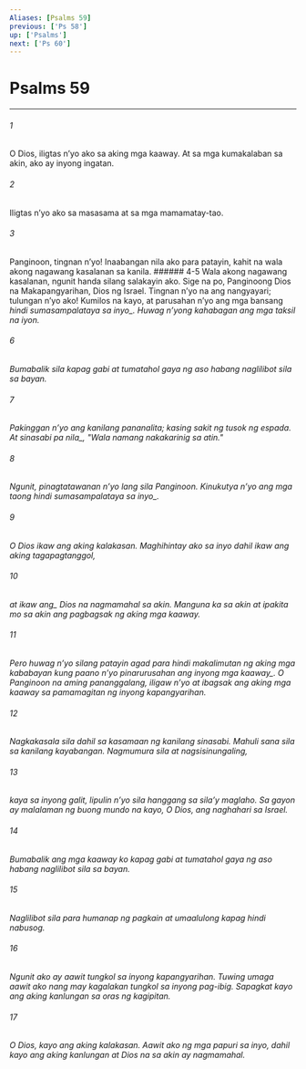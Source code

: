 ```yaml
---
Aliases: [Psalms 59]
previous: ['Ps 58']
up: ['Psalms']
next: ['Ps 60']
---
```

# Psalms 59

***






















###### 1 










O Dios, iligtas nʼyo ako sa aking mga kaaway. At sa mga kumakalaban sa akin, ako ay inyong ingatan. 





















###### 2 










Iligtas nʼyo ako sa masasama at sa mga mamamatay-tao. 





















###### 3 










Panginoon, tingnan nʼyo! Inaabangan nila ako para patayin, kahit na wala akong nagawang kasalanan sa kanila. ###### 4-5 Wala akong nagawang kasalanan, ngunit handa silang salakayin ako. Sige na po, Panginoong Dios na Makapangyarihan, Dios ng Israel. Tingnan nʼyo na ang nangyayari; tulungan nʼyo ako! Kumilos na kayo, at parusahan nʼyo ang mga bansang <i class="trans-change">hindi sumasampalataya sa inyo_. Huwag nʼyong kahabagan ang mga taksil na iyon. 





















###### 6 










Bumabalik sila kapag gabi at tumatahol gaya ng aso habang naglilibot sila sa bayan. 





















###### 7 










Pakinggan nʼyo ang kanilang pananalita; kasing sakit ng tusok ng espada. At <i class="trans-change">sinasabi pa nila_, "Wala namang nakakarinig sa atin." 





















###### 8 










Ngunit, pinagtatawanan nʼyo lang sila Panginoon. Kinukutya nʼyo ang mga taong <i class="trans-change">hindi sumasampalataya sa inyo_. 





















###### 9 










O Dios ikaw ang aking kalakasan. Maghihintay ako sa inyo dahil ikaw ang aking tagapagtanggol, 





















###### 10 










at <i class="trans-change">ikaw ang_ Dios na nagmamahal sa akin. Manguna ka sa akin at ipakita mo sa akin ang pagbagsak ng aking mga kaaway. 





















###### 11 










Pero huwag nʼyo silang patayin agad para hindi makalimutan ng aking mga kababayan <i class="trans-change">kung paano nʼyo pinarurusahan ang inyong mga kaaway_. O Panginoon na aming pananggalang, iligaw nʼyo at ibagsak ang aking mga kaaway sa pamamagitan ng inyong kapangyarihan. 





















###### 12 










Nagkakasala sila dahil sa kasamaan ng kanilang sinasabi. Mahuli sana sila sa kanilang kayabangan. Nagmumura sila at nagsisinungaling, 





















###### 13 










kaya sa inyong galit, lipulin nʼyo sila hanggang sa silaʼy maglaho. Sa gayon ay malalaman ng buong mundo na kayo, O Dios, ang naghahari sa Israel. 





















###### 14 










Bumabalik ang mga kaaway ko kapag gabi at tumatahol gaya ng aso habang naglilibot sila sa bayan. 





















###### 15 










Naglilibot sila para humanap ng pagkain at umaalulong kapag hindi nabusog. 





















###### 16 










Ngunit ako ay aawit tungkol sa inyong kapangyarihan. Tuwing umaga aawit ako nang may kagalakan tungkol sa inyong pag-ibig. Sapagkat kayo ang aking kanlungan sa oras ng kagipitan. 





















###### 17 










O Dios, kayo ang aking kalakasan. Aawit ako ng mga papuri sa inyo, dahil kayo ang aking kanlungan at Dios na sa akin ay nagmamahal.

